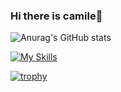 ### Hi there is camile👋

![Anurag's GitHub stats](https://github-readme-stats.vercel.app/api?username=camilesing&count_private=true&theme=vue&show_icons=true)

[![My Skills](https://skillicons.dev/icons?i=java,go,kotlin,ts,py,rust&perline=10)](https://skillicons.dev)
 


[![trophy](https://github-profile-trophy.vercel.app/?username=camilesing)](https://github.com/ryo-ma/github-profile-trophy&count_private=true)

<!--
**camilesing/camilesing** is a ✨ _special_ ✨ repository because its `README.md` (this file) appears on your GitHub profile.

Here are some ideas to get you started:

- 🔭 I’m currently working on ...
- 🌱 I’m currently learning ...
- 👯 I’m looking to collaborate on ...
- 🤔 I’m looking for help with ...
- 💬 Ask me about ...
- 📫 How to reach me: ...
- 😄 Pronouns: ...
- ⚡ Fun fact: ...
-->
